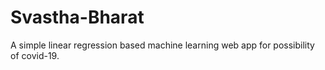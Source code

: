 # Svastha-Bharat
A simple linear regression based machine learning web app for possibility of covid-19. 
